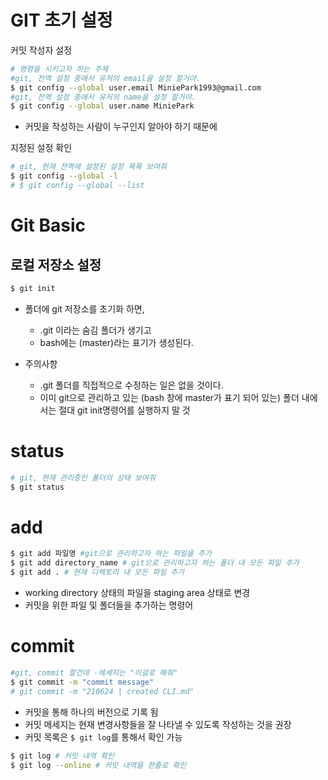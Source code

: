# GIT 초기 설정

커밋 작성자 설정

````bash
# 명령을 시키고자 하는 주체
#git, 전역 설정 중애서 유저의 email을 설정 할거야.
$ git config --global user.email MiniePark1993@gmail.com
#git, 전역 설정 중에서 유저의 name을 설정 할거야.
$ git config --global user.name MiniePark
````

- 커밋을 작성하는 사람이 누구인지 알아야 하기 때문에

지정된 설정 확인

```bash
# git, 현재 전역에 설정된 설정 목록 보여줘
$ git config --global -l
# $ git config --global --list
```

# Git Basic

## 로컬 저장소 설정

```bash
$ git init 
```

- 폴더에 git 저장소를 초기화 하면,
  - .git 이라는 숨김 폴더가 생기고
  - bash에는 (master)라는 표기가 생성된다.

- 주의사항
  - .git 폴더를 직접적으로 수정하는 일은 없을 것이다.
  - 이미 git으로 관리하고 있는 (bash 창에 master가 표기 되어 있는) 폴더 내에서는 절대 git init명령어를 실행하지 말 것

# status

```bash
# git, 현재 관리중인 폴더의 상태 보여줘
$ git status
```

# add

```bash
$ git add 파일명 #git으로 관리하고자 하는 파일을 추가
$ git add directory_name # git으로 관리하고자 하는 폴더 내 모든 파일 추가
$ git add . # 현재 디렉토리 내 모든 파일 추가
```

- working directory 상태의 파일을 staging area 상태로 변경
- 커밋을 위한 파일 및 폴더들을 추가하는 명령어

# commit

```bash
#git, commit 할건데 -메세지는 "이걸로 해줘"
$ git commit -m "commit message"
# git commit -m "210624 | created CLI.md"
```

- 커밋을 통해 하나의 버전으로 기록 됨
- 커밋 메세지는 현재 변경사항들을 잘 나타낼 수 있도록 작성하는 것을 권장
- 커밋 목록은 `$ git log`를 통해서 확인 가능

```bash
$ git log # 커밋 내역 확인
$ git log --online # 커밋 내역을 한줄로 확인
```











